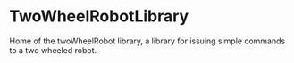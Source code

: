 # TwoWheelRobotLibrary
Home of the twoWheelRobot library, a library for issuing simple commands to a two wheeled robot. 
